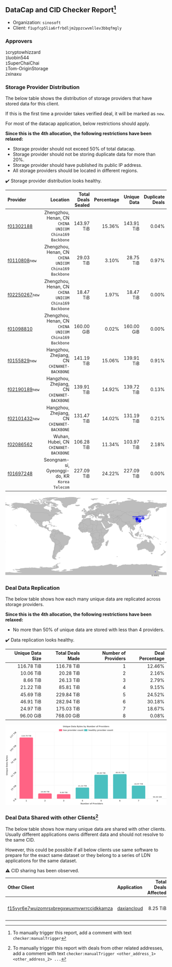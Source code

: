## DataCap and CID Checker Report[^1]
 - Organization: `sinosoft`
 - Client: `f1upfcp5lia6rfrbdljm2ppzcwvmllev3bbqfmgly`
### Approvers
`1`cryptowhizzard<br/>`1`luobin544<br/>`1`SuperChaiChai<br/>`1`Tom-OriginStorage<br/>`2`xinaxu

### Storage Provider Distribution
The below table shows the distribution of storage providers that have stored data for this client.

If this is the first time a provider takes verified deal, it will be marked as `new`.

For most of the datacap application, below restrictions should apply.

**Since this is the 4th allocation, the following restrictions have been relaxed:**
 - Storage provider should not exceed 50% of total datacap.
 - Storage provider should not be storing duplicate data for more than 20%.
 - Storage provider should have published its public IP address.
 - All storage providers should be located in different regions.

✔️ Storage provider distribution looks healthy.

| Provider                                                    |                                                  Location | Total Deals Sealed | Percentage | Unique Data | Duplicate Deals |
| :---------------------------------------------------------- | --------------------------------------------------------: | -----------------: | ---------: | ----------: | --------------: |
| [f01302188](https://filfox.info/en/address/f01302188)       | Zhengzhou, Henan, CN<br/>`CHINA UNICOM China169 Backbone` |         143.97 TiB |     15.36% |  143.91 TiB |           0.04% |
| [f0110808](https://filfox.info/en/address/f0110808)`new`    | Zhengzhou, Henan, CN<br/>`CHINA UNICOM China169 Backbone` |          29.03 TiB |      3.10% |   28.75 TiB |           0.97% |
| [f02250267](https://filfox.info/en/address/f02250267)`new`  | Zhengzhou, Henan, CN<br/>`CHINA UNICOM China169 Backbone` |          18.47 TiB |      1.97% |   18.47 TiB |           0.00% |
| [f01098810](https://filfox.info/en/address/f01098810)       | Zhengzhou, Henan, CN<br/>`CHINA UNICOM China169 Backbone` |         160.00 GiB |      0.02% |  160.00 GiB |           0.00% |
| [f0155829](https://filfox.info/en/address/f0155829)`new`    |            Hangzhou, Zhejiang, CN<br/>`CHINANET-BACKBONE` |         141.19 TiB |     15.06% |  139.91 TiB |           0.91% |
| [f02190189](https://filfox.info/en/address/f02190189)`new`  |            Hangzhou, Zhejiang, CN<br/>`CHINANET-BACKBONE` |         139.91 TiB |     14.92% |  139.72 TiB |           0.13% |
| [f02101432](https://filfox.info/en/address/f02101432)`new`  |            Hangzhou, Zhejiang, CN<br/>`CHINANET-BACKBONE` |         131.47 TiB |     14.02% |  131.19 TiB |           0.21% |
| [f02086562](https://filfox.info/en/address/f02086562)       |                  Wuhan, Hubei, CN<br/>`CHINANET-BACKBONE` |         106.28 TiB |     11.34% |  103.97 TiB |           2.18% |
| [f01697248](https://filfox.info/en/address/f01697248)       |          Seongnam-si, Gyeonggi-do, KR<br/>`Korea Telecom` |         227.09 TiB |     24.22% |  227.09 TiB |           0.00% |

<img src="https://raw.githubusercontent.com/data-preservation-programs/filplus-checker-assets/main/filecoin-project/filecoin-plus-large-datasets/issues/1366/1690025360136.png"/>

### Deal Data Replication
The below table shows how each many unique data are replicated across storage providers.


**Since this is the 4th allocation, the following restrictions have been relaxed:**
- No more than 50% of unique data are stored with less than 4 providers.

✔️ Data replication looks healthy.

| Unique Data Size | Total Deals Made | Number of Providers | Deal Percentage |
| ---------------: | ---------------: | ------------------: | --------------: |
|       116.78 TiB |       116.78 TiB |                   1 |          12.46% |
|        10.06 TiB |        20.28 TiB |                   2 |           2.16% |
|         8.66 TiB |        26.13 TiB |                   3 |           2.79% |
|        21.22 TiB |        85.81 TiB |                   4 |           9.15% |
|        45.69 TiB |       229.84 TiB |                   5 |          24.52% |
|        46.91 TiB |       282.94 TiB |                   6 |          30.18% |
|        24.97 TiB |       175.03 TiB |                   7 |          18.67% |
|        96.00 GiB |       768.00 GiB |                   8 |           0.08% |

<img src="https://raw.githubusercontent.com/data-preservation-programs/filplus-checker-assets/main/filecoin-project/filecoin-plus-large-datasets/issues/1366/1690025361020.png"/>

### Deal Data Shared with other Clients[^3]
The below table shows how many unique data are shared with other clients.
Usually different applications owns different data and should not resolve to the same CID.

However, this could be possible if all below clients use same software to prepare for the exact same dataset or they belong to a series of LDN applications for the same dataset.

⚠️ CID sharing has been observed.

| Other Client                                                                                                          | Application                                                                                 | Total Deals Affected | Unique CIDs | Approvers                                                             |
| :-------------------------------------------------------------------------------------------------------------------- | :------------------------------------------------------------------------------------------ | -------------------: | ----------: | :-------------------------------------------------------------------- |
| [f15vyr6e7wuizomrsxbregxwuxmvwrrccjdkkamza](https://filfox.info/en/address/f15vyr6e7wuizomrsxbregxwuxmvwrrccjdkkamza) | [daxiancloud](https://github.com/filecoin-project/filecoin-plus-large-datasets/issues/1346) |             8.25 TiB |         263 | `1`cryptowhizzard<br/>`1`luobin544<br/>`1`SuperChaiChai<br/>`1`xinaxu |

[^1]: To manually trigger this report, add a comment with text `checker:manualTrigger`

[^2]: Deals from those addresses are combined into this report as they are specified with `checker:manualTrigger`

[^3]: To manually trigger this report with deals from other related addresses, add a comment with text `checker:manualTrigger <other_address_1> <other_address_2> ...`
